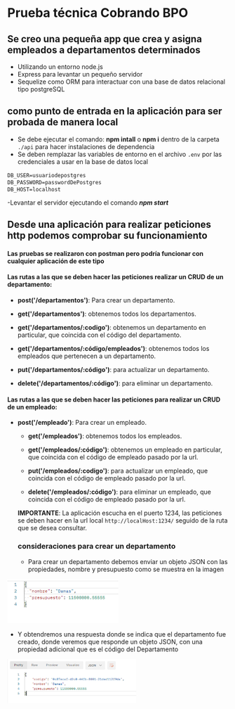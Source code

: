 # Prueba técnica Cobrando BPO


## Se creo una pequeña app que crea y asigna empleados a departamentos determinados

- Utilizando un entorno node.js
- Express para levantar un pequeño servidor 
- Sequelize como ORM para interactuar con una base de datos relacional tipo postgreSQL

## como punto de entrada en la aplicación para ser probada de manera local

- Se debe ejecutar el comando: **npm intall** o **npm i** dentro de la carpeta `./api` para hacer instalaciones de dependencia
- Se deben remplazar las variables de entorno en el archivo `.env` por las credenciales a usar en la base de datos local 
```
DB_USER=usuariodepostgres
DB_PASSWORD=passwordDePostgres
DB_HOST=localhost
```
-Levantar el servidor ejecutando el comando ***npm start***

## Desde una aplicación para realizar peticiones http podemos comprobar su funcionamiento

#### Las pruebas se realizaron con postman pero podría funcionar con cualquier aplicación de este tipo

#### Las rutas a las que se deben hacer las peticiones realizar un CRUD de un departamento:


  - **post('/departamentos')**: Para crear un departamento.

  - **get('/departamentos')**: obtenemos todos los departamentos.

  - **get('/departamentos/:codigo')**: obtenemos un departamento en particular, que coincida con el código del departamento.

   - **get('/departamentos/:código/empleados')**: obtenemos todos los empleados que pertenecen a un departamento. 


   - **put('/departamentos/:código')**: para actualizar un departamento.

  - **delete('/departamentos/:código')**: para eliminar un departamento.

#### Las rutas a las que se deben hacer las peticiones para realizar un CRUD de un empleado:

- **post('/empleado')**: Para crear un empleado.

  - **get('/empleados')**: obtenemos todos los empleados.

  - **get('/empleados/:código')**: obtenemos un empleado en particular, que coincida con el código de empleado pasado por la url.

   - **put('/empleados/:codigo')**: para actualizar un empleado, que coincida con el código de empleado pasado por la url.

  - **delete('/empleados/:código')**: para eliminar un empleado, que coincida con el código de empleado pasado por la url.

  __IMPORTANTE__: La aplicación escucha en el puerto 1234, las peticiones se deben hacer en la url local  `http://localHost:1234/` seguido de la ruta que se desea consultar.

  ### consideraciones para crear un departamento 

  - Para crear un departamento debemos enviar un objeto JSON con las propiedades, nombre y presupuesto como se muestra en la imagen 

<p align="left">
  <img height="100" src="./assets/modeloJsonDepartamento.png" />
</p>

  - Y obtendremos una respuesta donde se indica que el departamento fue creado, donde veremos que responde un objeto JSON, con una propiedad adicional que es el código del Departamento  
  <p align="left">
  <img height="100" src="./assets/respuestaPostDepartamento.png" />
</p>
